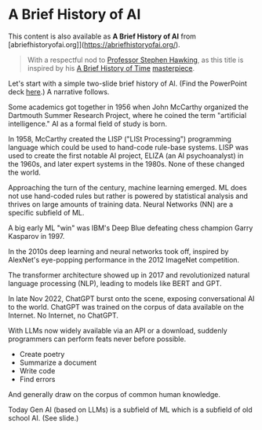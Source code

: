 # A Brief History of AI

This content is also available as **A Brief History of AI** from [abriefhistoryofai.org]](https://abriefhistoryofai.org/).

> With a respectful nod to [Professor Stephen Hawking](https://royalsocietypublishing.org/doi/10.1098/rsbm.2019.0001), as this title is inspired by his [A Brief History of Time](https://www.fisica.net/relatividade/stephen_hawking_a_brief_history_of_time.pdf) [masterpiece](https://simple.wikipedia.org/wiki/A_Brief_History_of_Time).

Let's start with a simple two-slide brief history of AI. (Find the PowerPoint deck [here](./ABriefSlideshow.pptx).) A narrative follows.

Some academics got together in 1956 when John McCarthy organized the Dartmouth Summer Research Project, where he coined the term "artificial intelligence." AI as a formal field of study is born.

In 1958, McCarthy created the LISP ("LISt Processing") programming language which could be used to hand-code rule-base systems. LISP was used to create the first notable AI project, ELIZA (an AI psychoanalyst) in the 1960s, and later expert systems in the 1980s. None of these changed the world.

Approaching the turn of the century, machine learning emerged. ML does not use hand-coded rules but rather is powered by statistical analysis and thrives on large amounts of training data. Neural Networks (NN) are a specific subfield of ML.

A big early ML "win" was IBM's Deep Blue defeating chess champion Garry Kasparov in 1997.

In the 2010s deep learning and neural networks took off, inspired by AlexNet's eye-popping performance in the 2012 ImageNet competition.

The transformer architecture showed up in 2017 and revolutionized natural language processing (NLP), leading to models like BERT and GPT.

In late Nov 2022, ChatGPT burst onto the scene, exposing conversational AI to the world. ChatGPT was trained on the corpus of data available on the Internet. No Internet, no ChatGPT.

With LLMs now widely available via an API or a download, suddenly programmers can perform feats never before possible.

* Create poetry
* Summarize a document
* Write code
* Find errors

And generally draw on the corpus of common human knowledge.

Today Gen AI (based on LLMs) is a subfield of ML which is a subfield of old school AI. (See slide.)
